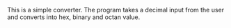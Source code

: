 
This is a simple converter. The program takes a decimal input from the user and converts into hex,
binary and octan value.